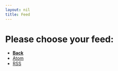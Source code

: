 ```yaml
---
layout: nil
title: Feed
---
```

# Please choose your feed:

*   **[Back][0]**
*   [Atom][1]
*   [RSS][2]

 [0]: index.html
 [1]: atom.xml
 [2]: rss.xml

